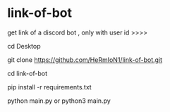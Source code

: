 # link-of-bot
get link of a discord bot , only with user id >>>>


cd Desktop 

git clone https://github.com/HeRmIoN1/link-of-bot.git

cd link-of-bot

pip install -r requirements.txt

python main.py or python3 main.py

